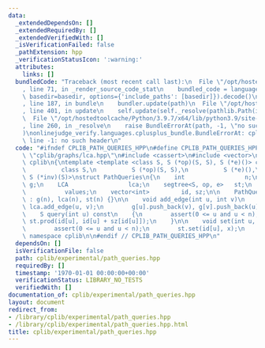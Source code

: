 ```yaml
---
data:
  _extendedDependsOn: []
  _extendedRequiredBy: []
  _extendedVerifiedWith: []
  _isVerificationFailed: false
  _pathExtension: hpp
  _verificationStatusIcon: ':warning:'
  attributes:
    links: []
  bundledCode: "Traceback (most recent call last):\n  File \"/opt/hostedtoolcache/Python/3.9.7/x64/lib/python3.9/site-packages/onlinejudge_verify/documentation/build.py\"\
    , line 71, in _render_source_code_stat\n    bundled_code = language.bundle(stat.path,\
    \ basedir=basedir, options={'include_paths': [basedir]}).decode()\n  File \"/opt/hostedtoolcache/Python/3.9.7/x64/lib/python3.9/site-packages/onlinejudge_verify/languages/cplusplus.py\"\
    , line 187, in bundle\n    bundler.update(path)\n  File \"/opt/hostedtoolcache/Python/3.9.7/x64/lib/python3.9/site-packages/onlinejudge_verify/languages/cplusplus_bundle.py\"\
    , line 401, in update\n    self.update(self._resolve(pathlib.Path(included), included_from=path))\n\
    \  File \"/opt/hostedtoolcache/Python/3.9.7/x64/lib/python3.9/site-packages/onlinejudge_verify/languages/cplusplus_bundle.py\"\
    , line 260, in _resolve\n    raise BundleErrorAt(path, -1, \"no such header\"\
    )\nonlinejudge_verify.languages.cplusplus_bundle.BundleErrorAt: cplib/graphs/lca.hpp:\
    \ line -1: no such header\n"
  code: "#ifndef CPLIB_PATH_QUERIES_HPP\n#define CPLIB_PATH_QUERIES_HPP\n\n#include\
    \ \"cplib/graphs/lca.hpp\"\n#include <cassert>\n#include <vector>\n\nnamespace\
    \ cplib\n{\ntemplate <template <class S, S (*op)(S, S), S (*e)()> class segtree,\n\
    \          class S,\n          S (*op)(S, S),\n          S (*e)(),\n         \
    \ S (*inv)(S)>\nstruct PathQueries\n{\n    int                 n;\n    vector<vector<int>>\
    \ g;\n    LCA                 lca;\n    segtree<S, op, e>   st;\n    vector<S>\
    \           values;\n    vector<int>         id, sz;\n\n    PathQueries(int n)\
    \ : g(n), lca(n), st(n) {}\n\n    void add_edge(int u, int v)\n    {\n       \
    \ lca.add_edge(u, v);\n        g[u].push_back(v), g[v].push_back(u);\n    }\n\n\
    \    S query(int u) const\n    {\n        assert(0 <= u and u < n);\n        return\
    \ st.prod(id[u], id[u] + sz[id[u]]);\n    }\n\n    void set(int u, S x)\n    {\n\
    \        assert(0 <= u and u < n);\n        st.set(id[u], x);\n    }\n};\n} //\
    \ namespace cplib\n\n#endif // CPLIB_PATH_QUERIES_HPP\n"
  dependsOn: []
  isVerificationFile: false
  path: cplib/experimental/path_queries.hpp
  requiredBy: []
  timestamp: '1970-01-01 00:00:00+00:00'
  verificationStatus: LIBRARY_NO_TESTS
  verifiedWith: []
documentation_of: cplib/experimental/path_queries.hpp
layout: document
redirect_from:
- /library/cplib/experimental/path_queries.hpp
- /library/cplib/experimental/path_queries.hpp.html
title: cplib/experimental/path_queries.hpp
---
```

